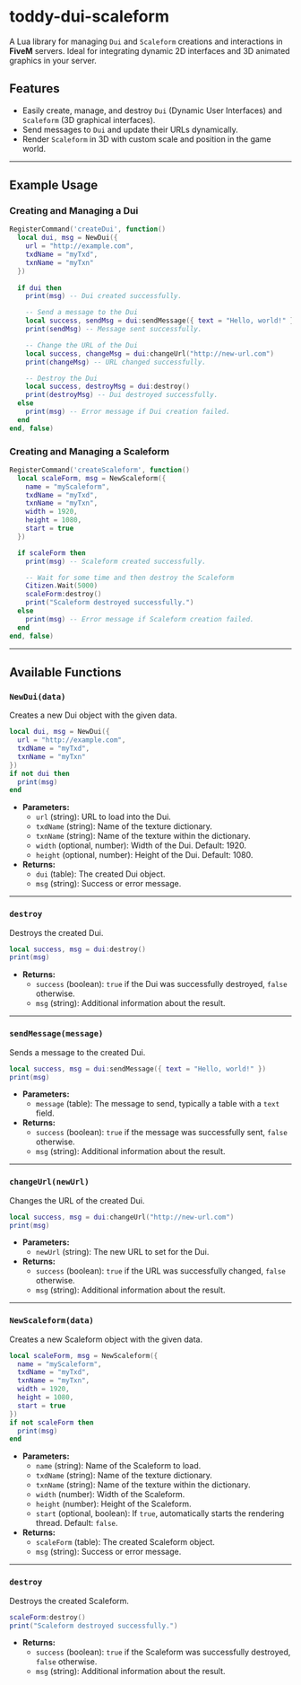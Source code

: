# toddy-dui-scaleform

A Lua library for managing `Dui` and `Scaleform` creations and interactions in **FiveM** servers. Ideal for integrating dynamic 2D interfaces and 3D animated graphics in your server.

## Features
- Easily create, manage, and destroy `Dui` (Dynamic User Interfaces) and `Scaleform` (3D graphical interfaces).
- Send messages to `Dui` and update their URLs dynamically.
- Render `Scaleform` in 3D with custom scale and position in the game world.
---

## Example Usage

### Creating and Managing a Dui
```lua
RegisterCommand('createDui', function()
  local dui, msg = NewDui({
    url = "http://example.com",
    txdName = "myTxd",
    txnName = "myTxn"
  })
  
  if dui then
    print(msg) -- Dui created successfully.

    -- Send a message to the Dui
    local success, sendMsg = dui:sendMessage({ text = "Hello, world!" })
    print(sendMsg) -- Message sent successfully.

    -- Change the URL of the Dui
    local success, changeMsg = dui:changeUrl("http://new-url.com")
    print(changeMsg) -- URL changed successfully.

    -- Destroy the Dui
    local success, destroyMsg = dui:destroy()
    print(destroyMsg) -- Dui destroyed successfully.
  else
    print(msg) -- Error message if Dui creation failed.
  end
end, false)
```

### Creating and Managing a Scaleform
```lua
RegisterCommand('createScaleform', function()
  local scaleForm, msg = NewScaleform({
    name = "myScaleform",
    txdName = "myTxd",
    txnName = "myTxn",
    width = 1920,
    height = 1080,
    start = true
  })

  if scaleForm then
    print(msg) -- Scaleform created successfully.

    -- Wait for some time and then destroy the Scaleform
    Citizen.Wait(5000)
    scaleForm:destroy()
    print("Scaleform destroyed successfully.")
  else
    print(msg) -- Error message if Scaleform creation failed.
  end
end, false)
```
---
## Available Functions

### `NewDui(data)`
Creates a new Dui object with the given data.
```lua
local dui, msg = NewDui({
  url = "http://example.com",
  txdName = "myTxd",
  txnName = "myTxn"
})
if not dui then
  print(msg)
end
```
- **Parameters:**
  - `url` (string): URL to load into the Dui.
  - `txdName` (string): Name of the texture dictionary.
  - `txnName` (string): Name of the texture within the dictionary.
  - `width` (optional, number): Width of the Dui. Default: 1920.
  - `height` (optional, number): Height of the Dui. Default: 1080.
- **Returns:**
  - `dui` (table): The created Dui object.
  - `msg` (string): Success or error message.

---

### `destroy`
Destroys the created Dui.
```lua
local success, msg = dui:destroy()
print(msg)
```
- **Returns:**
  - `success` (boolean): `true` if the Dui was successfully destroyed, `false` otherwise.
  - `msg` (string): Additional information about the result.

---

### `sendMessage(message)`
Sends a message to the created Dui.
```lua
local success, msg = dui:sendMessage({ text = "Hello, world!" })
print(msg)
```
- **Parameters:**
  - `message` (table): The message to send, typically a table with a `text` field.
- **Returns:**
  - `success` (boolean): `true` if the message was successfully sent, `false` otherwise.
  - `msg` (string): Additional information about the result.

---

### `changeUrl(newUrl)`
Changes the URL of the created Dui.
```lua
local success, msg = dui:changeUrl("http://new-url.com")
print(msg)
```
- **Parameters:**
  - `newUrl` (string): The new URL to set for the Dui.
- **Returns:**
  - `success` (boolean): `true` if the URL was successfully changed, `false` otherwise.
  - `msg` (string): Additional information about the result.

---

### `NewScaleform(data)`
Creates a new Scaleform object with the given data.
```lua
local scaleForm, msg = NewScaleform({
  name = "myScaleform",
  txdName = "myTxd",
  txnName = "myTxn",
  width = 1920,
  height = 1080,
  start = true
})
if not scaleForm then
  print(msg)
end
```
- **Parameters:**
  - `name` (string): Name of the Scaleform to load.
  - `txdName` (string): Name of the texture dictionary.
  - `txnName` (string): Name of the texture within the dictionary.
  - `width` (number): Width of the Scaleform.
  - `height` (number): Height of the Scaleform.
  - `start` (optional, boolean): If `true`, automatically starts the rendering thread. Default: `false`.
- **Returns:**
  - `scaleForm` (table): The created Scaleform object.
  - `msg` (string): Success or error message.

---

### `destroy`
Destroys the created Scaleform.
```lua
scaleForm:destroy()
print("Scaleform destroyed successfully.")
```
- **Returns:**
  - `success` (boolean): `true` if the Scaleform was successfully destroyed, `false` otherwise.
  - `msg` (string): Additional information about the result.
